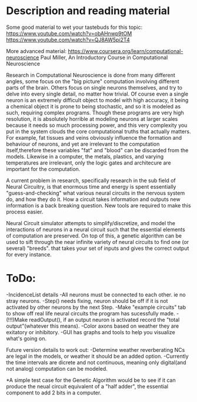 # Description and reading material
Some good material to wet your tastebuds for this topic:
  https://www.youtube.com/watch?v=obAHnwp9tOM
  https://www.youtube.com/watch?v=QJ8AW5pi2T4

More advanced material:
  https://www.coursera.org/learn/computational-neuroscience
  Paul Miller, An Introductory Course in Computational Neuroscience

  Research in Computational Neuroscience is done from many different angles, some focus on the "big picture" computation involving different parts of the brain. Others focus on
single neurons themselves, and try to delve into every single detail, no matter how trivial. Of course even a single neuron is an extremely difficult object to model with high 
accuracy, it being a chemical object it is prone to being stochastic, and so it is modeled as such, requiring complex programs. Though these programs are very high resolution, 
it is absolutely horrible at modeling neurons at larger scales because it needs so much processing power, and this very complexity you put in the system clouds the 
core computational truths that actually matters. For example, fat tissues and veins obviously influence the formation and behaviour of neurons, and yet are irrelevant to the 
computation itself,therefore these variables "fat" and "blood" can be discarded from the models. Likewise in a computer, the metals, plastics, and varying temperatures are
irrelevant, only the logic gates and architecure are important for the computation.

  A current problem in research, specifically research in the sub field of Neural Circuitry, is that enormous time and energy is spent essentially "guess-and-checking" what 
various neural circuits in the nervous system do, and how they do it. How a circuit takes information and outputs new information is a back breaking question. New tools are 
required to make this process easier.

  Neural Circuit simulator attempts to simplify/discretize, and model the interactions of neurons in a neural circuit such that the essential elements of computation 
are preserved.  On top of this, a genetic algorithm can be used to sift through the near infinite variety of neural circuits to find one (or several) "breeds".
that takes your set of inputs and gives the correct output for every instance.

# ToDo:
-IncidenceList details
-All neurons must be connected to each other. ie no stray neurons.
-Step() needs fixing, neuron should be off if it is not activated by other neurons by the next Step.
-Make "example circuits" tab to show off real life neural circuits the program has sucessfully made.
-(!!!)Make readOutput(), if an output neuron is activated record the "total output"(whatever this means).
-Color axons based on weather they are exitatory or inhibitory.
-GUI has graphs and tools to help you visualize what's going on.

Future version details to work out:
-Determine weather reverberating NCs are legal in the models, or weather it should be an added option.
-Currently the time intervals are dicrete and not continuous, meaning only digital(and not analog) computation can be modeled.

  *A simple test case for the Genetic Algorithm would be to see if it can produce the neual circuit equivalent of a "half adder", 
the essential component to add 2 bits in a computer.

